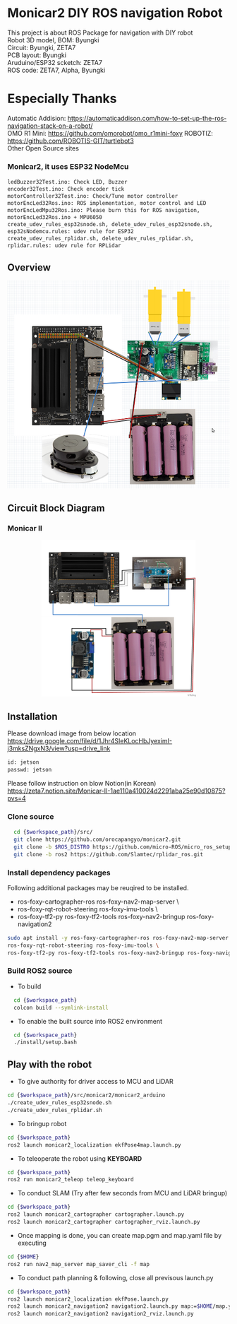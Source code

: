 # Monicar2 DIY ROS navigation Robot
This project is about ROS Package for navigation with DIY robot  
Robot 3D model, BOM: Byungki  
Circuit: Byungki, ZETA7    
PCB layout: Byungki   
Aruduino/ESP32 scketch: ZETA7  
ROS code: ZETA7, Alpha, Byungki

# Especially Thanks
Automatic Addision: https://automaticaddison.com/how-to-set-up-the-ros-navigation-stack-on-a-robot/  
OMO R1 Mini: https://github.com/omorobot/omo_r1mini-foxy 
ROBOTIZ: https://github.com/ROBOTIS-GIT/turtlebot3  
Other Open Source sites   

### Monicar2, it uses ESP32 NodeMcu
```
ledBuzzer32Test.ino: Check LED, Buzzer   
encoder32Test.ino: Check encoder tick   
motorController32Test.ino: Check/Tune motor controller   
motorEncLed32Ros.ino: ROS implementation, motor control and LED     
motorEncLedMpu32Ros.ino: Please burn this for ROS navigation, motorEncLed32Ros.ino + MPU6050   
create_udev_rules_esp32snode.sh, delete_udev_rules_esp32snode.sh, esp32sNodemcu.rules: udev rule for ESP32    
create_udev_rules_rplidar.sh, delete_udev_rules_rplidar.sh, rplidar.rules: udev rule for RPLidar   
```
## Overview
<div align="center">
  <img src="images/monicar2.png">
</div>

## Circuit Block Diagram

### Monicar II
<div align="center">
  <img src="images/2nd_bb.jpg" width="350" />
</div>

## Installation
Please download image from below location   
https://drive.google.com/file/d/1Jhr4SIeKLocHbJyeximI-j3mksZNgxN3/view?usp=drive_link

```bash
id: jetson
passwd: jetson
```
Please follow instruction on blow Notion(in Korean)   
https://zeta7.notion.site/Monicar-II-1ae110a410024d2291aba25e90d10875?pvs=4

### Clone source

```bash
  cd {$workspace_path}/src/
  git clone https://github.com/orocapangyo/monicar2.git
  git clone -b $ROS_DISTRO https://github.com/micro-ROS/micro_ros_setup.git
  git clone -b ros2 https://github.com/Slamtec/rplidar_ros.git
```

### Install dependency packages

Following additional packages may be reuqired to be installed.  
- ros-foxy-cartographer-ros ros-foxy-nav2-map-server \
- ros-foxy-rqt-robot-steering ros-foxy-imu-tools \
- ros-foxy-tf2-py ros-foxy-tf2-tools ros-foxy-nav2-bringup ros-foxy-navigation2
```bash
sudo apt install -y ros-foxy-cartographer-ros ros-foxy-nav2-map-server \
ros-foxy-rqt-robot-steering ros-foxy-imu-tools \
ros-foxy-tf2-py ros-foxy-tf2-tools ros-foxy-nav2-bringup ros-foxy-navigation2
```

### Build ROS2 source

- To build

```bash
  cd {$workspace_path}
  colcon build --symlink-install
```

- To enable the built source into ROS2 environment

```bash
  cd {$workspace_path}
  ./install/setup.bash
```

## Play with the robot

- To give authority for driver access to MCU and LiDAR

```bash
cd {$workspace_path}/src/monicar2/monicar2_arduino
./create_udev_rules_esp32snode.sh
./create_udev_rules_rplidar.sh
```

- To bringup robot

```bash
cd {$workspace_path}
ros2 launch monicar2_localization ekfPose4map.launch.py
```

- To teleoperate the robot using **KEYBOARD**

```bash
cd {$workspace_path}
ros2 run monicar2_teleop teleop_keyboard
```

- To conduct SLAM (Try after few seconds from MCU and LiDAR bringup)

```bash
cd {$workspace_path}
ros2 launch monicar2_cartographer cartographer.launch.py
ros2 launch monicar2_cartographer cartographer_rviz.launch.py
```

- Once mapping is done, you can create map.pgm and map.yaml file by executing

```bash
cd {$HOME}
ros2 run nav2_map_server map_saver_cli -f map
```

- To conduct path planning & following, close all previsous launch.py
```bash
cd {$workspace_path}
ros2 launch monicar2_localization ekfPose.launch.py
ros2 launch monicar2_navigation2 navigation2.launch.py map:=$HOME/map.yaml
ros2 launch monicar2_navigation2 navigation2_rviz.launch.py
```